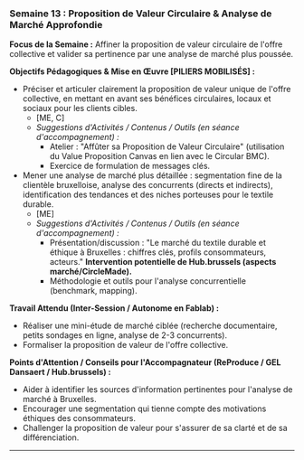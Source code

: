 ### Semaine 13 : Proposition de Valeur Circulaire & Analyse de Marché Approfondie

**Focus de la Semaine :** Affiner la proposition de valeur circulaire de l'offre collective et valider sa pertinence par une analyse de marché plus poussée.

**Objectifs Pédagogiques & Mise en Œuvre \[PILIERS MOBILISÉS\] :**

* Préciser et articuler clairement la proposition de valeur unique de l'offre collective, en mettant en avant ses bénéfices circulaires, locaux et sociaux pour les clients cibles.  
  * \[ME, C\]  
  * *Suggestions d'Activités / Contenus / Outils (en séance d'accompagnement) :*  
    * Atelier : "Affûter sa Proposition de Valeur Circulaire" (utilisation du Value Proposition Canvas en lien avec le Circular BMC).  
    * Exercice de formulation de messages clés.  
* Mener une analyse de marché plus détaillée : segmentation fine de la clientèle bruxelloise, analyse des concurrents (directs et indirects), identification des tendances et des niches porteuses pour le textile durable.  
  * \[ME\]  
  * *Suggestions d'Activités / Contenus / Outils (en séance d'accompagnement) :*  
    * Présentation/discussion : "Le marché du textile durable et éthique à Bruxelles : chiffres clés, profils consommateurs, acteurs." **Intervention potentielle de Hub.brussels (aspects marché/CircleMade).**  
    * Méthodologie et outils pour l'analyse concurrentielle (benchmark, mapping).

**Travail Attendu (Inter-Session / Autonome en Fablab) :**

* Réaliser une mini-étude de marché ciblée (recherche documentaire, petits sondages en ligne, analyse de 2-3 concurrents).  
* Formaliser la proposition de valeur de l'offre collective.

**Points d'Attention / Conseils pour l'Accompagnateur (ReProduce / GEL Dansaert / Hub.brussels) :**

* Aider à identifier les sources d'information pertinentes pour l'analyse de marché à Bruxelles.  
* Encourager une segmentation qui tienne compte des motivations éthiques des consommateurs.  
* Challenger la proposition de valeur pour s'assurer de sa clarté et de sa différenciation.

---

